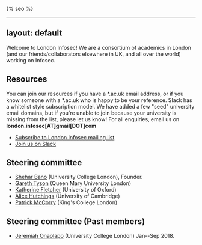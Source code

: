 {% seo %}

---
layout: default
---

Welcome to London Infosec! We are a consortium of academics in London (and our friends/collaborators elsewhere in UK, and all over the world) working on Infosec.

<h2 id="resources"> Resources </h2>

You can join our resources if you have a *.ac.uk email address, or if you know someone with a *.ac.uk who is happy to be your reference. Slack has a whitelist style subscription model. We have added a few "seed" university email domains, but if you're unable to join because your university is missing from the list, please let us know! For all enquiries, email us on **london.infosec[AT]gmail[DOT]com**


* [Subscribe to London Infosec mailing list](https://www.jiscmail.ac.uk/cgi-bin/webadmin?SUBED1=LONDON-INFOSEC&A=1)
* [Join us on Slack](https://london-infosec.slack.com/)

<h2 id="steering"> Steering committee </h2>

* [Shehar Bano](http://sheharbano.com) (University College London), Founder.
* [Gareth Tyson](http://www.eecs.qmul.ac.uk/~tysong/) (Queen Mary University London)
* [Katherine Fletcher](https://www.cs.ox.ac.uk/people/katherine.fletcher/) (University of Oxford)
* [Alice Hutchings](https://www.cl.cam.ac.uk/~ah793/) (University of Cambridge)
* [Patrick McCorry](http://www0.cs.ucl.ac.uk/staff/P.McCorry/) (King's College London)
<h2 id="steering-previous"> Steering committee (Past members) </h2>

* [Jeremiah Onaolapo](http://www0.cs.ucl.ac.uk/staff/J.Onaolapo/) (University College London) Jan--Sep 2018.

